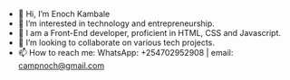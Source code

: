 - 👋 Hi, I’m Enoch Kambale
- 👀 I’m interested in technology and entrepreneurship.
- 🌱 I am a Front-End developer, proficient in HTML, CSS and Javascript.
- 💞️ I’m looking to collaborate on various tech projects.
- 📫 How to reach me: WhatsApp: +254702952908 | email: campnoch@gmail.com 

<!---
camballe/camballe is a ✨ special ✨ repository because its `README.md` (this file) appears on your GitHub profile.
You can click the Preview link to take a look at your changes.
--->
